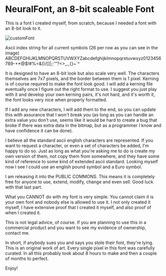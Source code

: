 # NeuralFont, an 8-bit scaleable Font

This is a font I created myself, from scratch, because I needed a font with an 8-bit look to it.

![customFont](https://user-images.githubusercontent.com/22092899/192344240-926c999e-4e6e-44b9-aba3-3f331453fd48.png)


Ascii index string for all current symbols (26 per row as you can see in the image)
ABCDEFGHIJKLMNOPQRSTUVWXYZabcdefghijklmnopqrstuvwxyz0123456789-+*@$!#%=&()/\[]|;:'"?<>_.,{}~`^

It is designed to have an 8-bit look but also scale very well. The characters themselves are 7x7 pixels, and the border between them is 1 pixel. Kerning is of course required to make the font look good. I will add a kerning file eventually once I figure out the right format to use. I suggest you just play with it and develop your own kerning pairs, it's not hard, and it's worth it, the font looks very nice when properly formatted.

If I add any new characters, I will add them to the end, so you can update this with assurance that I won't break you (as long as you can handle an extra value you don't use, seems like it would be hard to create a bug that broke if there was extra data in the bitmap, but as a programmer I know and have confidence it can be done).

I believe all the standard ascii english characters are represented. If you want to request a character, or even a set of characters be added, I'm happy to do so. Just as long as what you're asking me to do is create my own version of them, not copy them from somewhere, and they have some kind of reference to some kind of extended ascii standard. Looking myself now I see I could use an english pound symbol and a Euro symbol.

I am releasing it into the PUBLIC COMMONS. This means it is completely free for anyone to use, extend, modify, change and even sell. Good luck with that last part.

What you CANNOT do with my font is very simple. You cannot claim it is your own font and nobody else is allowed to use it. I not only created it myself, I have extensive proof that I created it myself, and also proof of when I created it.

This is not legal advice, of course. If you are planning to use this in a commercial product and you want to see my evidence of ownership, contact me.

In short, if anybody sues you and says you stole their font, they're lying. This is an original work of art. Every single pixel in this font was carefully curated. In all this probably took about 8 hours to make and then a couple of months to perfect.

Enjoy!
